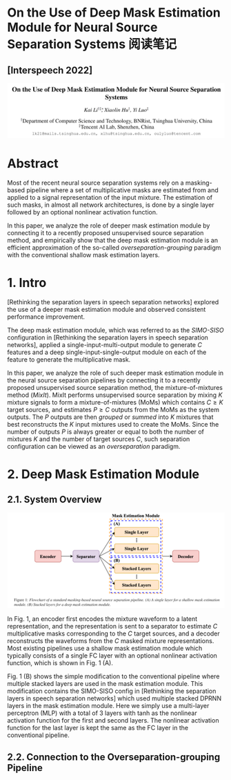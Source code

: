 # On the Use of Deep Mask Estimation Module for Neural Source Separation Systems 阅读笔记
## [Interspeech 2022]
![](https://raw.githubusercontent.com/FYJNEVERFOLLOWS/Picture-Bed/main/202211/20221128220322.png)
# Abstract
Most of the recent neural source separation systems rely on a masking-based pipeline where a set of multiplicative masks are estimated from and applied to a signal representation of the input mixture. The estimation of such masks, in almost all network architectures, is done by a single layer followed by an optional nonlinear activation function.

In this paper, we analyze the role of deeper mask estimation module by connecting it to a recently proposed unsupervised source separation method, and empirically show that the deep mask estimation module is an efficient approximation of the so-called *overseparation-grouping* paradigm with the conventional shallow mask estimation layers.

# 1. Intro
[Rethinking the separation layers in speech separation networks] explored the use of a deeper mask estimation module and observed consistent performance improvement.

The deep mask estimation module, which was referred to as the *SIMO-SISO* configuration in [Rethinking the separation layers in speech separation networks], applied a single-input-multi-output module to generate $C$ features and a deep single-input-single-output module on each of the feature to generate the multiplicative mask.

In this paper, we analyze the role of such deeper mask estimation module in the neural source separation pipelines by connecting it to a recently proposed unsupervised source separation method, the mixture-of-mixtures method (*MixIt*). MixIt performs unsupervised source separation by mixing $K$ mixture signals to form a mixture-of-mixtures (MoMs) which contains $C \ge K$ target sources, and estimates $P \ge C$ outputs from the MoMs as the system outputs. The $P$ outputs are then *grouped* or *summed* into $K$ mixtures that best reconstructs the $K$ input mixtures used to create the MoMs. Since the number of outputs $P$ is always greater or equal to both the number of mixtures $K$ and the number of target sources $C$, such separation configuration can be viewed as an *overseparation* paradigm.

# 2. Deep Mask Estimation Module
## 2.1. System Overview
![](https://raw.githubusercontent.com/FYJNEVERFOLLOWS/Picture-Bed/main/202212/20221202144013.png)

In Fig. 1, an encoder first encodes the mixture waveform to a latent representation, and the representation is sent to a separator to estimate $C$ multiplicative masks corresponding to the $C$ target sources, and a decoder reconstructs the waveforms from the $C$ masked mixture representations. Most existing pipelines use a shallow mask estimation module which typically consists of a single FC layer with an optional nonlinear activation function, which is shown in Fig. 1 (A).

Fig. 1 (B) shows the simple modification to the conventional pipeline where multiple stacked layers are used in the mask estimation module. This modification contains the SIMO-SISO config in [Rethinking the separation layers in speech separation networks] which used multiple stacked DPRNN layers in the mask estimation module. Here we simply use a multi-layer perceptron (MLP) with a total of 3 layers with tanh as the nonlinear activation function for the first and second layers. The nonlinear activation function for the last layer is kept the same as the FC layer in the conventional pipeline.

## 2.2. Connection to the Overseparation-grouping Pipeline

